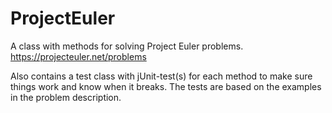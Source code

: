 ProjectEuler
============

A class with methods for solving Project Euler problems. https://projecteuler.net/problems

Also contains a test class with jUnit-test(s) for each method to make sure things work and know when it breaks. The tests are based on the examples in the problem description.
